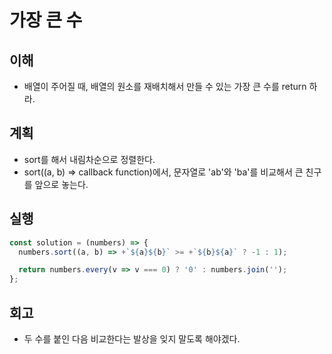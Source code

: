 # 가장 큰 수

## 이해

- 배열이 주어질 때, 배열의 원소를 재배치해서 만들 수 있는 가장 큰 수를 return 하라.

## 계획

- sort를 해서 내림차순으로 정렬한다.
- sort((a, b) => callback function)에서, 문자열로 'ab'와 'ba'를 비교해서 큰 친구를 앞으로 놓는다.

## 실행

```javascript
const solution = (numbers) => {
  numbers.sort((a, b) => +`${a}${b}` >= +`${b}${a}` ? -1 : 1);

  return numbers.every(v => v === 0) ? '0' : numbers.join('');
};
```

## 회고

- 두 수를 붙인 다음 비교한다는 발상을 잊지 말도록 해야겠다.
